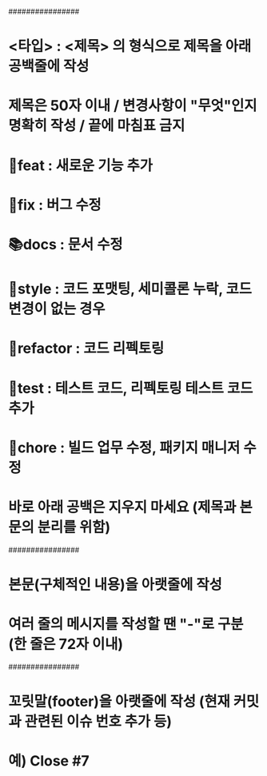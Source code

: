 ################

# <타입> : <제목> 의 형식으로 제목을 아래 공백줄에 작성

# 제목은 50자 이내 / 변경사항이 "무엇"인지 명확히 작성 / 끝에 마침표 금지

# 🌈feat : 새로운 기능 추가

# 📝fix : 버그 수정

# 📚docs : 문서 수정

# 💄style : 코드 포맷팅, 세미콜론 누락, 코드 변경이 없는 경우

# 🚧refactor : 코드 리펙토링

# 🚜test : 테스트 코드, 리펙토링 테스트 코드 추가

# 🚀chore : 빌드 업무 수정, 패키지 매니저 수정

# 바로 아래 공백은 지우지 마세요 (제목과 본문의 분리를 위함)

################

# 본문(구체적인 내용)을 아랫줄에 작성

# 여러 줄의 메시지를 작성할 땐 "-"로 구분 (한 줄은 72자 이내)

################

# 꼬릿말(footer)을 아랫줄에 작성 (현재 커밋과 관련된 이슈 번호 추가 등)

# 예) Close #7
